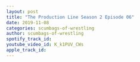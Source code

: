 ```yaml
---
layout: post
title: "The Production Line Season 2 Episode 06"
date: 2019-11-08
categories: scumbags-of-wrestling
author: scumbags-of-wrestling
spotify_track_id: 
youtube_video_id: K_k1PUV_CWs
apple_track_id: 
---
```

